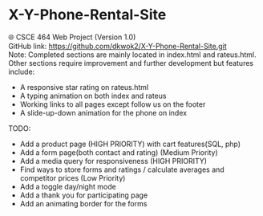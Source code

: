 # X-Y-Phone-Rental-Site
:globe_with_meridians: CSCE 464 Web Project (Version 1.0) 
<br>
GitHub link: https://github.com/dkwok2/X-Y-Phone-Rental-Site.git
<br>
Note: Completed sections are mainly located in index.html and rateus.html. Other sections require improvement and further development but features include:
- A responsive star rating on rateus.html
- A typing animation on both index and rateus
- Working links to all pages except follow us on the footer
- A slide-up-down animation for the phone on index



TODO:
- Add a product page (HIGH PRIORITY) with cart features(SQL, php)
- Add a form page(both contact and rating) (Medium Priority)
- Add a media query for responsiveness (HIGH PRIORITY)
- Find ways to store forms and ratings / calculate averages and competitor prices (Low Priority)
- Add a toggle day/night mode
- Add a thank you for participating page
- Add an animating border for the forms
